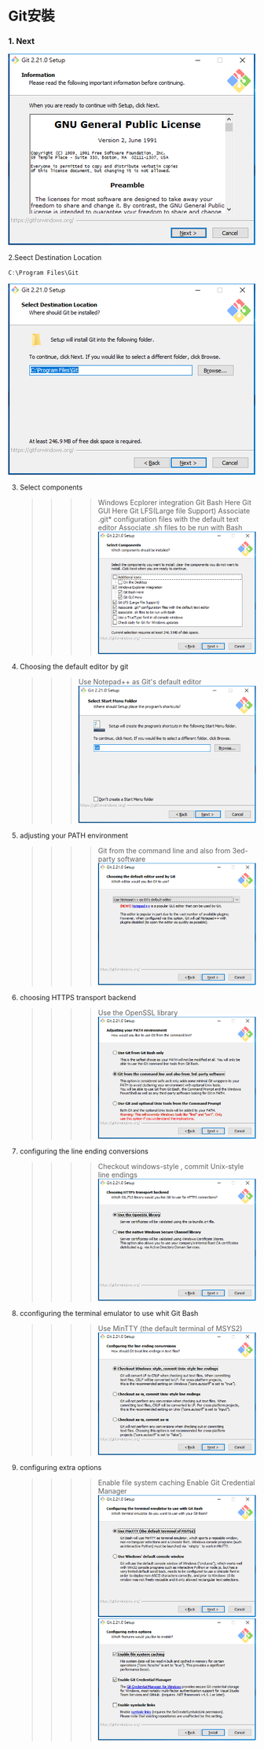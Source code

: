 
# Git安裝

### 1. Next

![安裝Git](https://github.com/wdwd2233/Notes/blob/master/Golang/img/git_install/git_install(1).png?raw=true)

2.Seect Destination Location
```javascript
C:\Program Files\Git
```

![安裝Git](https://github.com/wdwd2233/Notes/blob/master/Golang/img/git_install/git_install(2).png?raw=true)


3. Select components
	>>>>Windows Ecplorer integration
		Git Bash Here
		Git GUI Here
	>>>>Git LFS(Large file Support)
	>>>>Associate .git* configuration files with the default text editor
	>>>>Associate .sh files to be run with Bash
	![安裝Git](https://github.com/wdwd2233/Notes/blob/master/Golang/img/git_install/git_install(3).png?raw=true)

5. Choosing the default editor by git 
	>>> Use Notepad++ as Git's default editor
	![安裝Git](https://github.com/wdwd2233/Notes/blob/master/Golang/img/git_install/git_install(4).png?raw=true)

6. adjusting your PATH environment 
	>>>> Git from the command line and also from 3ed-party software
	![安裝Git](https://github.com/wdwd2233/Notes/blob/master/Golang/img/git_install/git_install(5).png?raw=true)

7. choosing HTTPS transport backend
	>>>>Use the OpenSSL library 
		![安裝Git](https://github.com/wdwd2233/Notes/blob/master/Golang/img/git_install/git_install(6).png?raw=true)

8. configuring the line ending conversions 
	>>>>Checkout windows-style , commit Unix-style line endings
		![安裝Git](https://github.com/wdwd2233/Notes/blob/master/Golang/img/git_install/git_install(7).png?raw=true)

9. cconfiguring the terminal emulator to use whit Git Bash
	>>>>Use MinTTY (the default terminal of MSYS2)
		![安裝Git](https://github.com/wdwd2233/Notes/blob/master/Golang/img/git_install/git_install(8).png?raw=true)

10. configuring extra options 
	>>>>Enable file system caching 
	>>>>Enable Git Credential Manager
		![安裝Git](https://github.com/wdwd2233/Notes/blob/master/Golang/img/git_install/git_install(9).png?raw=true)
	![安裝Git](https://github.com/wdwd2233/Notes/blob/master/Golang/img/git_install/git_install(10).png?raw=true)